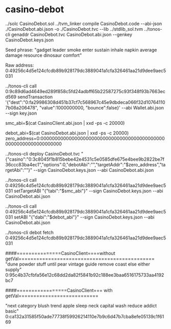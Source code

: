 # casino-debot


../solc CasinoDebot.sol 
../tvm_linker compile CasinoDebot.code --abi-json ./CasinoDebot.abi.json -o ./CasinoDebot.tvc --lib ../stdlib_sol.tvm
../tonos-cli genaddr CasinoDebot.tvc CasinoDebot.abi.json --genkey CasinoDebot.keys.json

Seed phrase: "gadget leader smoke enter sustain inhale napkin average damage resource dinosaur comfort"

Raw address: 0:49256c4d5e124cfcdb89b928179dc3889041a1cfa326461aa21d9dee9aec5031

../tonos-cli call 0:9c89d6ad4649ed289f858c5fd24adbff65b22587275c93f348f93b7663ecd569 sendTransaction '{"dest":"0:fa29986308d451b37cf7c568967c45e9dbdeca066f32d107641107b08a206478", "value":1000000000, "bounce":false}' --abi Wallet.abi.json --sign key.json



smc_abi=$(cat CasinoClient.abi.json | xxd -ps -c 20000)
<!-- smc_abi=$(cat Casino.abi.json | xxd -ps -c 20000) -->
debot_abi=$(cat CasinoDebot.abi.json | xxd -ps -c 20000)
zero_address=0:0000000000000000000000000000000000000000000000000000000000000000


../tonos-cli deploy CasinoDebot.tvc "{\"casino\":\"0:3c8045f1b815bebe42e4531c5e0585dfe675e4bee9b2822be7f36ccc83ba4ec1\",\"options\":0,\"debotAbi\":\"\",\"targetAddr\":\"$zero_address\",\"targetAbi\":\"\"}" --sign CasinoDebot.keys.json --abi CasinoDebot.abi.json


../tonos-cli call 0:49256c4d5e124cfcdb89b928179dc3889041a1cfa326461aa21d9dee9aec5031 setTargetABI "{\"tabi\":\"$smc_abi\"}" --sign CasinoDebot.keys.json --abi CasinoDebot.abi.json

../tonos-cli call 0:49256c4d5e124cfcdb89b928179dc3889041a1cfa326461aa21d9dee9aec5031 setABI "{\"dabi\":\"$debot_abi\"}" --sign CasinoDebot.keys.json --abi CasinoDebot.abi.json

../tonos-cli debot fetch 0:49256c4d5e124cfcdb89b928179dc3889041a1cfa326461aa21d9dee9aec5031

####===============CasinoClient====without getVal==============================================
"dune powder stuff until pear vintage guide remove coast else either supply"
0:95c4b37cfbfa56e12c68dd2da82f5841b92c188ee3baa6516175733aa4192bc7

####=================CasinoClient=== with getVal===========================

"next category blush trend apple sleep neck capital wash reduce addict basic"
0:ca132a31585f50ade77738f59926214110e7b9c6d47b7cba8efe05139c1f6169

